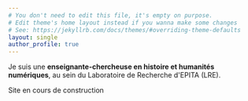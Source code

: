 ```yaml
---
# You don't need to edit this file, it's empty on purpose.
# Edit theme's home layout instead if you wanna make some changes
# See: https://jekyllrb.com/docs/themes/#overriding-theme-defaults
layout: single
author_profile: true
---
```


Je suis une **enseignante-chercheuse en histoire et humanités numériques**, au sein du Laboratoire de Recherche d'EPITA (LRE).

Site en cours de construction
